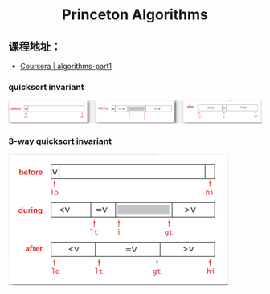 <h1 align="center">Princeton Algorithms</h1>

## 课程地址：

* [Coursera | algorithms-part1](https://www.coursera.org/learn/algorithms-part1)

### quicksort invariant
![3-way quicksort invariant](./images/quicksort%20invariant.png)

### 3-way quicksort invariant

![3-way quicksort invariant](./images/3-way%20quicksort%20invariant.png)
